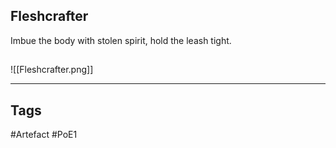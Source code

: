 ## Fleshcrafter
Imbue the body with stolen spirit, hold the leash tight.
##
![[Fleshcrafter.png]]

---
## Tags
#Artefact
#PoE1